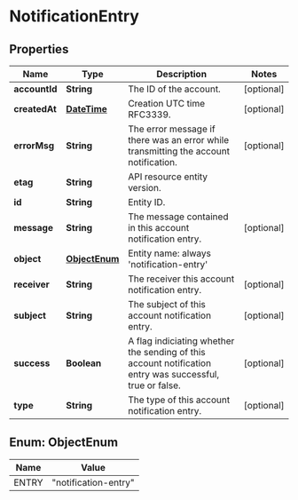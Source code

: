 
# NotificationEntry

## Properties
Name | Type | Description | Notes
------------ | ------------- | ------------- | -------------
**accountId** | **String** | The ID of the account. |  [optional]
**createdAt** | [**DateTime**](DateTime.md) | Creation UTC time RFC3339. |  [optional]
**errorMsg** | **String** | The error message if there was an error while transmitting the account notification. |  [optional]
**etag** | **String** | API resource entity version. | 
**id** | **String** | Entity ID. | 
**message** | **String** | The message contained in this account notification entry. |  [optional]
**object** | [**ObjectEnum**](#ObjectEnum) | Entity name: always &#39;notification-entry&#39; | 
**receiver** | **String** | The receiver this account notification entry. |  [optional]
**subject** | **String** | The subject of this account notification entry. |  [optional]
**success** | **Boolean** | A flag indiciating whether the sending of this account notification entry was successful, true or false. |  [optional]
**type** | **String** | The type of this account notification entry. |  [optional]


<a name="ObjectEnum"></a>
## Enum: ObjectEnum
Name | Value
---- | -----
ENTRY | &quot;notification-entry&quot;




